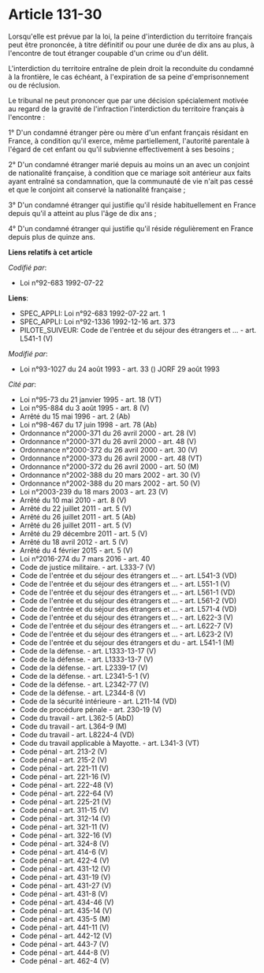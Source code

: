 # Article 131-30

Lorsqu'elle est prévue par la loi, la peine d'interdiction du territoire français peut être prononcée, à titre définitif ou
pour une durée de dix ans au plus, à l'encontre de tout étranger coupable d'un crime ou d'un délit.

L'interdiction du territoire entraîne de plein droit la reconduite du condamné à la frontière, le cas échéant, à l'expiration
de sa peine d'emprisonnement ou de réclusion.

Le tribunal ne peut prononcer que par une décision spécialement motivée au regard de la gravité de l'infraction
l'interdiction du territoire français à l'encontre :

1° D'un condamné étranger père ou mère d'un enfant français résidant en France, à condition qu'il exerce, même partiellement,
l'autorité parentale à l'égard de cet enfant ou qu'il subvienne effectivement à ses besoins ;

2° D'un condamné étranger marié depuis au moins un an avec un conjoint de nationalité française, à condition que ce mariage
soit antérieur aux faits ayant entraîné sa condamnation, que la communauté de vie n'ait pas cessé et que le conjoint ait
conservé la nationalité française ;

3° D'un condamné étranger qui justifie qu'il réside habituellement en France depuis qu'il a atteint au plus l'âge de dix
ans ;

4° D'un condamné étranger qui justifie qu'il réside régulièrement en France depuis plus de quinze ans.

**Liens relatifs à cet article**

_Codifié par_:

  - Loi n°92-683 1992-07-22

**Liens**:

  - SPEC_APPLI: Loi n°92-683 1992-07-22 art. 1
  - SPEC_APPLI: Loi n°92-1336 1992-12-16 art. 373
  - PILOTE_SUIVEUR: Code de l'entrée et du séjour des étrangers et ... - art. L541-1 (V)

_Modifié par_:

  - Loi n°93-1027 du 24 août 1993 - art. 33 () JORF 29 août 1993

_Cité par_:

  - Loi n°95-73 du 21 janvier 1995 - art. 18 (VT)
  - Loi n°95-884 du 3 août 1995 - art. 8 (V)
  - Arrêté du 15 mai 1996 - art. 2 (Ab)
  - Loi n°98-467 du 17 juin 1998 - art. 78 (Ab)
  - Ordonnance n°2000-371 du 26 avril 2000 - art. 28 (V)
  - Ordonnance n°2000-371 du 26 avril 2000 - art. 48 (V)
  - Ordonnance n°2000-372 du 26 avril 2000 - art. 30 (V)
  - Ordonnance n°2000-373 du 26 avril 2000 - art. 48 (VT)
  - Ordonnance n°2000-372 du 26 avril 2000 - art. 50 (M)
  - Ordonnance n°2002-388 du 20 mars 2002 - art. 30 (V)
  - Ordonnance n°2002-388 du 20 mars 2002 - art. 50 (V)
  - Loi n°2003-239 du 18 mars 2003 - art. 23 (V)
  - Arrêté du 10 mai 2010 - art. 8 (V)
  - Arrêté du 22 juillet 2011 - art. 5 (V)
  - Arrêté du 26 juillet 2011 - art. 5 (Ab)
  - Arrêté du 26 juillet 2011 - art. 5 (V)
  - Arrêté du 29 décembre 2011 - art. 5 (V)
  - Arrêté du 18 avril 2012 - art. 5 (V)
  - Arrêté du 4 février 2015 - art. 5 (V)
  - Loi n°2016-274 du 7 mars 2016 - art. 40
  - Code de justice militaire. - art. L333-7 (V)
  - Code de l'entrée et du séjour des étrangers et ... - art. L541-3 (VD)
  - Code de l'entrée et du séjour des étrangers et ... - art. L551-1 (V)
  - Code de l'entrée et du séjour des étrangers et ... - art. L561-1 (VD)
  - Code de l'entrée et du séjour des étrangers et ... - art. L561-2 (VD)
  - Code de l'entrée et du séjour des étrangers et ... - art. L571-4 (VD)
  - Code de l'entrée et du séjour des étrangers et ... - art. L622-3 (V)
  - Code de l'entrée et du séjour des étrangers et ... - art. L622-7 (V)
  - Code de l'entrée et du séjour des étrangers et ... - art. L623-2 (V)
  - Code de l'entrée et du séjour des étrangers et du  - art. L541-1 (M)
  - Code de la défense. - art. L1333-13-17 (V)
  - Code de la défense. - art. L1333-13-7 (V)
  - Code de la défense. - art. L2339-17 (V)
  - Code de la défense. - art. L2341-5-1 (V)
  - Code de la défense. - art. L2342-77 (V)
  - Code de la défense. - art. L2344-8 (V)
  - Code de la sécurité intérieure - art. L211-14 (VD)
  - Code de procédure pénale - art. 230-19 (V)
  - Code du travail - art. L362-5 (AbD)
  - Code du travail - art. L364-9 (M)
  - Code du travail - art. L8224-4 (VD)
  - Code du travail applicable à Mayotte. - art. L341-3 (VT)
  - Code pénal - art. 213-2 (V)
  - Code pénal - art. 215-2 (V)
  - Code pénal - art. 221-11 (V)
  - Code pénal - art. 221-16 (V)
  - Code pénal - art. 222-48 (V)
  - Code pénal - art. 222-64 (V)
  - Code pénal - art. 225-21 (V)
  - Code pénal - art. 311-15 (V)
  - Code pénal - art. 312-14 (V)
  - Code pénal - art. 321-11 (V)
  - Code pénal - art. 322-16 (V)
  - Code pénal - art. 324-8 (V)
  - Code pénal - art. 414-6 (V)
  - Code pénal - art. 422-4 (V)
  - Code pénal - art. 431-12 (V)
  - Code pénal - art. 431-19 (V)
  - Code pénal - art. 431-27 (V)
  - Code pénal - art. 431-8 (V)
  - Code pénal - art. 434-46 (V)
  - Code pénal - art. 435-14 (V)
  - Code pénal - art. 435-5 (M)
  - Code pénal - art. 441-11 (V)
  - Code pénal - art. 442-12 (V)
  - Code pénal - art. 443-7 (V)
  - Code pénal - art. 444-8 (V)
  - Code pénal - art. 462-4 (V)
